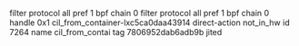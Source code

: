 filter protocol all pref 1 bpf chain 0 
filter protocol all pref 1 bpf chain 0 handle 0x1 cil_from_container-lxc5ca0daa43914 direct-action not_in_hw id 7264 name cil_from_contai tag 7806952dab6adb9b jited 
